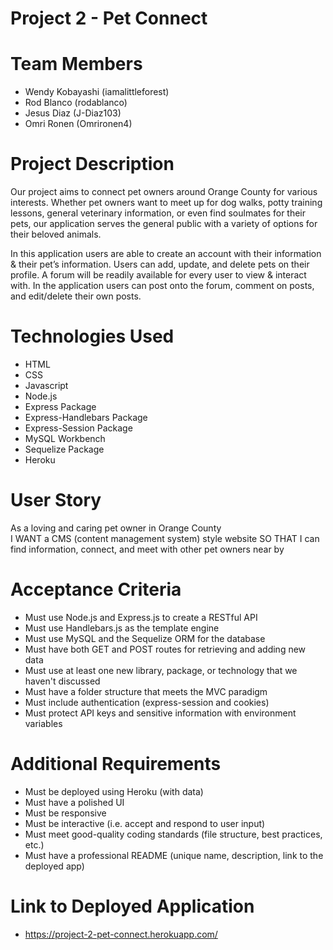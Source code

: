 # Project 2 - Pet Connect

# Team Members 
- Wendy Kobayashi (iamalittleforest)
- Rod Blanco (rodablanco)
- Jesus Diaz (J-Diaz103)
- Omri Ronen (Omrironen4)

# Project Description 
Our project aims to connect pet owners around Orange County for various interests. Whether pet owners want to meet up for dog walks, potty training lessons, general veterinary information, or even find soulmates for their pets, our application serves the general public with a variety of options for their beloved animals.

In this application users are able to create an account with their information & their pet’s information. Users can add, update, and delete pets on their profile. A forum will be readily available for every user to view & interact with.
In the application users can post onto the forum, comment on posts, and edit/delete their own posts.

# Technologies Used 

- HTML
- CSS
- Javascript 
- Node.js
- Express Package 
- Express-Handlebars Package 
- Express-Session Package 
- MySQL Workbench 
- Sequelize Package
- Heroku 

# User Story 
As a loving and caring pet owner in Orange County  
I WANT a CMS (content management system) style website 
SO THAT I can find information, connect, and meet with other pet owners near by

# Acceptance Criteria 
- Must use Node.js and Express.js to create a RESTful API 
- Must use Handlebars.js as the template engine 
- Must use MySQL and the Sequelize ORM for the database 
- Must have both GET and POST routes for retrieving and adding new data
- Must use at least one new library, package, or technology that we haven't discussed 
- Must have a folder structure that meets the MVC paradigm 
- Must include authentication (express-session and cookies)
- Must protect API keys and sensitive information with environment variables 

# Additional Requirements 
- Must be deployed using Heroku (with data)
- Must have a polished UI
- Must be responsive 
- Must be interactive (i.e. accept and respond to user input)
- Must meet good-quality coding standards (file structure, best practices, etc.)
- Must have a professional README (unique name, description, link to the deployed app)

# Link to Deployed Application

- https://project-2-pet-connect.herokuapp.com/